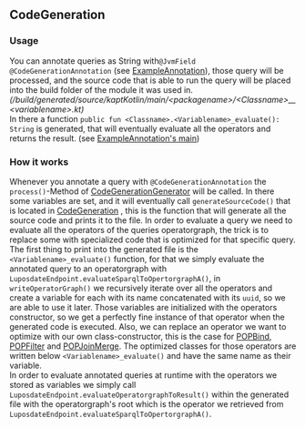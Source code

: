 ## CodeGeneration

### Usage
You can annotate queries as String with`@JvmField
@CodeGenerationAnnotation`
(see [ExampleAnnotation](../luposdate3000_launch_code_gen_example_kapt/src/commonMain/kotlin/examplePackage/ExampleAnnotation.kt)),
those query will be processed, and the source code that is able to run 
the query will be placed into the build folder of the module it was used in.
*(/build/generated/source/kaptKotlin/main/\<packagename\>/\<Classname\>__\<variablename\>.kt)*  
In there a function ``public fun <Classname>.<Variablename>_evaluate(): String``
is generated, that will eventually evaluate all the operators and returns the result.
(see [ExampleAnnotation's main](../luposdate3000_launch_code_gen_example_kapt/src/jvmMain/kotlin/Main.kt))
### How it works
Whenever you annotate a query with ``@CodeGenerationAnnotation`` the ``process()``-Method
of [CodeGenerationGenerator](../luposdate3000_code_generator_kapt/src/jvmMain/kotlin/lupos/shared/CodeGenerationGenerator.kt)
will be called. In there some variables are set, and it will eventually call ``generateSourceCode()``
that is located in [CodeGeneration](../luposdate3000_code_generator_kapt/src/jvmMain/kotlin/lupos/shared/CodeGeneration.kt)
, this is the function that will generate all the source code and prints it to the file. In order to evaluate a query we need 
to evaluate all the operators of the queries operatorgraph,
the trick is to replace some with specialized code that is 
optimized for that specific query. The first thing to print into the generated file is the `<Variablename>_evaluate()`
function, for that we simply evaluate the annotated query to an operatorgraph with `LuposdateEndpoint.evaluateSparqlToOpertorgraphA()`, in
`writeOperatorGraph()` we recursively iterate over all the operators and create a variable for each with its name
concatenated with its `uuid`, so we are able to use it later. Those variables are initialized with the operators
constructor, so we get a perfectly fine instance of that operator 
when the generated code is executed. Also, we can replace an operator we want to optimize with our 
own class-constructor, this is the case for [POPBind](../luposdate3000_code_generator_kapt/src/jvmMain/kotlin/lupos/shared/POPBindGenerator.kt),
[POPFilter](../luposdate3000_code_generator_kapt/src/jvmMain/kotlin/lupos/shared/POPFilterGenerator.kt)
and [POPJoinMerge](../luposdate3000_code_generator_kapt/src/jvmMain/kotlin/lupos/shared/POPJoinMergeGenerator.kt).
The optimized classes for those operators are written below `<Variablename>_evaluate()` and have the same name as their variable.  
In order to evaluate annotated queries at runtime with the operators we stored as variables we simply call
```LuposdateEndpoint.evaluateOperatorgraphToResult()``` within the generated file with the operatorgraph's root which is the operator we 
retrieved from `LuposdateEndpoint.evaluateSparqlToOpertorgraphA()`. 
